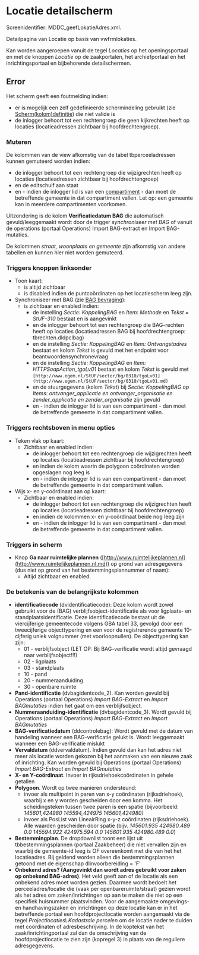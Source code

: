 # Locatie detailscherm

Screenidentifier: MDDC_geefLokatieAdres.xml.

Detailpagina van Locatie op basis van vwfrmlokaties.

Kan worden aangeroepen vanuit de tegel _Locaties_ op het openingsportaal en met de knoppen _Locatie_ op de zaakportalen, het archiefportaal en het inrichtingsportaal en bijbehorende detailschermen.

## Error

Het scherm geeft een foutmelding indien:

- er is mogelijk een zelf gedefinieerde schermindeling gebruikt (zie [Scherm(kolom)definitie](/docs/instellen_inrichten/schermdefinitie/README.md)) die niet valide is
- de inlogger behoort tot een rechtengroep die geen kijkrechten heeft op locaties (locatieadressen zichtbaar bij hoofdrechtengroep).

### Muteren

De kolommen van de view afkomstig van de tabel tbperceeladressen kunnen gemuteerd worden indien:

- de inlogger behoort tot een rechtengroep die wijzigrechten heeft op locaties (locatieadressen zichtbaar bij hoofdrechtengroep)
- en de editschuif aan staat
- en - indien de inlogger lid is van een [compartiment](/docs/instellen_inrichten/compartimenten.md) - dan moet de betreffende gemeente in dat compartiment vallen. Let op: een gemeente kan in meerdere compartimenten voorkomen.

Uitzondering is de kolom **Verificatiedatum BAG** die automatisch gevuld/leeggemaakt wordt door de trigger _synchroniseer met BAG_ of vanuit de operations (portaal Operations) Import BAG-extract en Import BAG-mutaties.

De kolommen _straat, woonplaats en gemeente_ zijn afkomstig van andere tabellen en kunnen hier niet worden gemuteerd.

### Triggers knoppen linksonder

- Toon kaart:
  - is altijd zichtbaar
  - is disabled indien de puntcoördinaten op het locatiescherm leeg zijn.
- Synchroniseer met BAG (zie [BAG bevraging](/docs/probleemoplossing/programmablokken/bag_bevraging.md)):
  - is zichtbaar en enabled indien:
    - de instelling _Sectie: KoppelingBAG_ en _Item: Methode_ en _Tekst = StUF-310_ bestaat en is aangevinkt
    - en de inlogger behoort tot een rechtengroep die BAG-rechten heeft op locaties (locatieadressen BAG bij hoofdrechtengroep: tbrechten.dldpclbag)
    - en de instelling _Sectie: KoppelingBAG_ en _Item: Ontvangstadres_ bestaat en kolom _Tekst_ is gevuld met het endpoint voor beantwoordensynchronevraag
    - en de instelling _Sectie: KoppelingBAG_ en _Item: HTTPSoapAction_tgoLv01_ bestaat en kolom _Tekst_ is gevuld met `[http://www.egem.nl/StUF/sector/bg/0310/tgoLv01](http://www.egem.nl/StUF/sector/bg/0310/tgoLv01.md)`
    - en de stuurgegevens (kolom _Tekst_) bij _Sectie: KoppelingBAG op Items: ontvanger_applicatie en ontvanger_organisatie en zender_applicatie en zender_organisatie_ zijn gevuld
    - en - indien de inlogger lid is van een compartiment - dan moet de betreffende gemeente in dat compartiment vallen.

### Triggers rechtsboven in menu opties

- Teken vlak op kaart:
  - Zichtbaar en enabled indien:
    - de inlogger behoort tot een rechtengroep die wijzigrechten heeft op locaties (locatieadressen zichtbaar bij hoofdrechtengroep)
    - en indien de kolom waarin de polygoon coördinaten worden opgeslagen nog leeg is
    - en - indien de inlogger lid is van een compartiment - dan moet de betreffende gemeente in dat compartiment vallen.
- Wijs x- en y-coördinaat aan op kaart:
  - Zichtbaar en enabled indien:
    - de inlogger behoort tot een rechtengroep die wijzigrechten heeft op locaties (locatieadressen zichtbaar bij hoofdrechtengroep)
    - en indien de kolommen x- en y-coördinaat beide nog leeg zijn
    - en - indien de inlogger lid is van een compartiment - dan moet de betreffende gemeente in dat compartiment vallen.

### Triggers in scherm

- Knop **Ga naar ruimtelijke plannen** ([http://www.ruimtelijkeplannen.nl](http://www.ruimtelijkeplannen.nl.md)) op grond van adresgegevens (dus niet op grond van het bestemmingsplannummer of naam):
  - Altijd zichtbaar en enabled.

### De betekenis van de belangrijkste kolommen

- **identificatiecode** (dvidentificatiecode): Deze kolom wordt zowel gebruikt voor de (BAG) verblijfsobject-identificatie als voor ligplaats- en standplaatsidentificatie. Deze identificatiecode bestaat uit de viercijferige gemeentecode volgens GBA tabel 33, gevolgd door een tweecijferige objecttypering en een voor de registrerende gemeente 10-cijferig uniek volgnummer (met voorloopnullen). De objecttypering kan zijn:
  - 01 - verblijfsobject (LET OP: Bij BAG-verificatie wordt altijd gevraagd naar verblijfsobject!!!)
  - 02 - ligplaats
  - 03 - standplaats
  - 10 - pand
  - 20 - nummeraanduiding
  - 30 - openbare ruimte
- **Pand-identificatie** (dvbagidentcode_2). Kan worden gevuld bij Operations (portaal Operations) _Import BAG-Extract_ en _Import BAGmutaties_ indien het gaat om een verblijfsobject.
- **Nummeraanduiding-identificatie** (dvbagidentcode_3). Wordt gevuld bij Operations (portaal Operations) _Import BAG-Extract_ en _Import BAGmutaties_
- **BAG-verificatiedatum** (ddcontrolebag): Wordt gevuld met de datum van handeling wanneer een BAG-verificatie gelukt is. Wordt leeggemaakt wanneer een BAG-verificatie mislukt
- **Vervaldatum** (ddvervaldatum). Indien gevuld dan kan het adres niet meer als locatie worden gekozen bij het aanmaken van een nieuwe zaak of inrichting. Kan worden gevuld bij Operations (portaal Operations) _Import BAG-Extract_ en _Import BAGmutaties_
- **X- en Y-coördinaat**. Invoer in rijksdriehoekcoördinaten in gehele getallen
- **Polygoon**. Wordt op twee manieren ondersteund:
  - invoer als multipoint in paren van x-y coördinaten (rijksdriehoek), waarbij x en y worden gescheiden door een komma. Het scheidingsteken tussen twee paren is een spatie (bijvoorbeeld: _145601,424980 145594,424975 145601,424980)_
  - invoer als PosList van LineairRing x-y-z coördinaten (rijksdriehoek). Alle waarden gescheiden door spatie (bijv. _145601.935 424980.489 0.0 145594.922 424975.594 0.0 145601.935 424980.489 0.0_)
- **Bestemmingplan**. De dropdownlist toont een lijst uit tbbestemmingsplannen (portaal Zaakbeheer) die niet vervallen zijn en waarbij de gemeente-id leeg is OF overeenkomt met die van het het locatieadres. Bij geldend worden alleen die bestemmingsplannen getoond met de eigenschap dlinvoorbereiding = 'F'
- **Onbekend adres? (Aangevinkt dan wordt adres gebruikt voor zaken op onbekend BAG-adres)**. Het veld geeft aan of de locatie als een onbekend adres moet worden gezien. Daarmee wordt bedoelt het perceeladres/locatie die (vaak per openbareruimte/straat) gezien wordt als het adres om zaken/inrichtingen op aan te maken die niet op een specifiek huisnummer plaatsvinden. Voor de aangemaakte omgevings- en handhavingszaken en inrichtingen op deze locatie kan er in het betreffende portaal een hoofdprojectlocatie worden aangemaakt via de tegel _Projectlocaties\ Kadastrale percelen_ om de locatie nader te duiden met coördinaten of adresbeschrijving. In de koptekst van het zaak/inrichtingportaal zal dan de omschrijving van de hoofdprojectlocatie te zien zijn (kopregel 3) in plaats van de reguliere adresgegevens.
